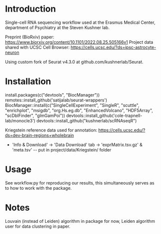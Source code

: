 # Introduction
Single-cell RNA sequencing workflow used at the Erasmus Medical Center, department of Psychiatry at the Steven Kushner lab. 

Preprint (BioRxiv) paper: https://www.biorxiv.org/content/10.1101/2022.08.25.505166v1
Project data shared with UCSC Cell Browser: https://cells.ucsc.edu/?ds=ipsc-astrocyte-neuron

Using custom fork of Seurat v4.3.0 at github.com/kushnerlab/Seurat.

# Installation
install.packages(c("devtools", "BiocManager"))
remotes::install_github('satijalab/seurat-wrappers')
BiocManager::install(c("SingleCellExperiment", "SingleR", "scuttle", "enrichplot", "msigdb", "org.Hs.eg.db", "EnhancedVolcano", "HDF5Array", "scDblFinder", "glmGamPoi"))
devtools::install_github('cole-trapnell-lab/monocle3')
devtools::install_github("kushnerlab/scRNAseqR")

Kriegstein reference data used for annotation: https://cells.ucsc.edu/?ds=dev-brain-regions+wholebrain
- 'Info & Download' -> 'Data Download' tab -> 'exprMatrix.tsv.gz' & 'meta.tsv'
-- put in project/data/Kriegstein/ folder

# Usage
See workflow.py for reproducing our results, this simultaneously serves as to how to work with the package.

# Notes
Louvain (instead of Leiden) algorithm in package for now, Leiden algorithm user for data clustering in paper.
